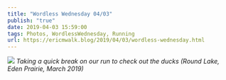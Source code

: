 ```yaml
---
title: "Wordless Wednesday 04/03"
publish: "true"
date: 2019-04-03 15:59:00
tags: Photos, WordlessWednesday, Running
url: https://ericmwalk.blog/2019/04/03/wordless-wednesday.html
---
```


![](https://ericmwalk.blog/uploads/2021/f66f7ce910.jpg)
*Taking a quick break on our run to check out the ducks (Round Lake, Eden Prairie, March 2019)*